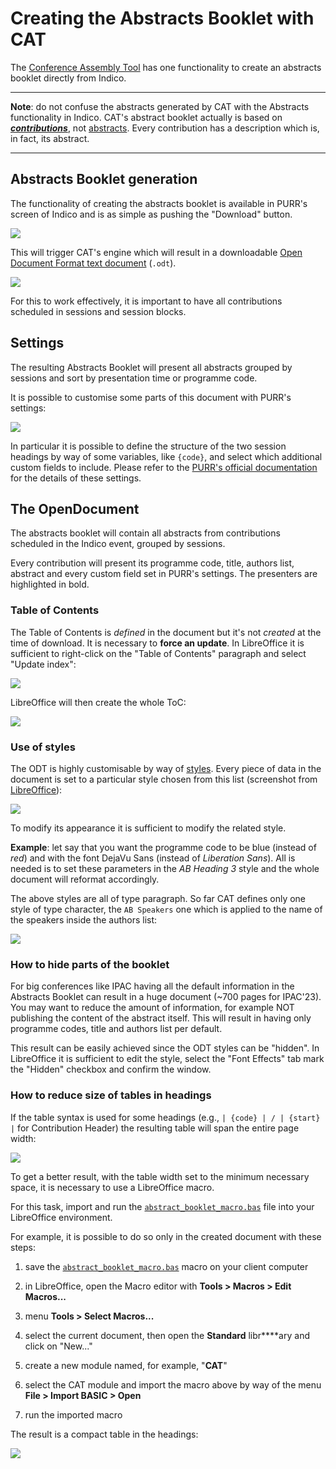 # Creating the Abstracts Booklet with CAT

The [Conference Assembly Tool](https://cat-docs.jacow.org/) has one functionality to create an abstracts booklet directly from Indico.

---

**Note**: do not confuse the abstracts generated by CAT with the Abstracts functionality in Indico. CAT's abstract booklet actually is based on ***[contributions](https://learn.getindico.io/conferences/timetable/#contributions)***, not [abstracts](https://learn.getindico.io/conferences/cfa/). Every contribution has a description which is, in fact, its abstract.

---

## Abstracts Booklet generation

The functionality of creating the abstracts booklet is available in PURR's screen of Indico and is as simple as pushing the "Download" button.

![](img/CAT-abstracts.png)

This will trigger CAT's engine which will result in a downloadable [Open Document Format text document](https://en.wikipedia.org/wiki/OpenDocument) (`.odt`).

![](img/ABexample.png)

For this to work effectively, it is important to have all contributions scheduled in sessions and session blocks.

## Settings

The resulting Abstracts Booklet will present all abstracts grouped by sessions and sort by presentation time or programme code.

It is possible to customise some parts of this document with PURR's settings:

![](img/CAT-settings-abstracts.png)

In particular it is possible to define the structure of the two session headings by way of some variables, like `{code}`, and select which additional custom fields to include. Please refer to the [PURR's official documentation](https://purr-docs.jacow.org/Functionalities/abstractBooklet/#settings) for the details of these settings.

## The OpenDocument

The abstracts booklet will contain all abstracts from contributions scheduled in the Indico event, grouped by sessions.

Every contribution will present its programme code, title, authors list, abstract and every custom field set in PURR's settings. The presenters are highlighted in bold.

### Table of Contents

The Table of Contents is *defined* in the document but it's not *created* at the time of download. It is necessary to **force an update**. In LibreOffice it is sufficient to right-click on the "Table of Contents" paragraph and select "Update index":

![](img/ABupdateindex.png)

LibreOffice will then create the whole ToC:

![](img/ABtoc.png)

### Use of styles

The ODT is highly customisable by way of [styles](https://help.libreoffice.org/latest/en-US/text/swriter/01/05130000.html). Every piece of data in the document is set to a particular style chosen from this list (screenshot from [LibreOffice](https://www.libreoffice.org/)):

![](img/ABparagraphstyles.png)

To modify its appearance it is sufficient to modify the related style. 

**Example**: let say that you want the programme code to be blue (instead of *red*) and with the font DejaVu Sans (instead of *Liberation Sans*). All is needed is to set these parameters in the *AB Heading 3* style and the whole document will reformat accordingly.

The above styles are all of type paragraph. So far CAT defines only one style of type character, the `AB Speakers` one which is applied to the name of the speakers inside the authors list:

![](img/ABcharacterstyles.png)

### How to hide parts of the booklet

For big conferences like IPAC having all the default information in the Abstracts Booklet can result in a huge document (~700 pages for IPAC'23). You may want to reduce the amount of information, for example NOT publishing the content of the abstract itself. This will result in having only programme codes, title and authors list per default.

This result can be easily achieved since the ODT styles can be "hidden". In LibreOffice it is sufficient to edit the style, select the "Font Effects" tab mark the "Hidden" checkbox and confirm the window.

### How to reduce size of tables in headings

If the table syntax is used for some headings (e.g., `| {code} | / | {start} |` for Contribution Header) the resulting table will span the entire page width:

![](img/ABtablefull.png)

To get a better result, with the table width set to the minimum necessary space, it is necessary to use a LibreOffice macro.

For this task, import and run the [`abstract_booklet_macro.bas`](../resources/abstract_booklet_macro.bas) file into your LibreOffice environment.

For example, it is possible to do so only in the created document with these steps:

1. save the [`abstract_booklet_macro.bas`](../resources/abstract_booklet_macro.bas) macro on your client computer

2. in LibreOffice, open the Macro editor with **Tools > Macros > Edit Macros...**

3. menu **Tools > Select Macros...**

4. select the current document, then open the **Standard** libr****ary and click on "New..."

5. create a new module named, for example, "**CAT**"

6. select the CAT module and import the macro above by way of the menu **File > Import BASIC > Open**

7. run the imported macro

The result is a compact table in the headings:

![](img/ABtablesmall.png)








